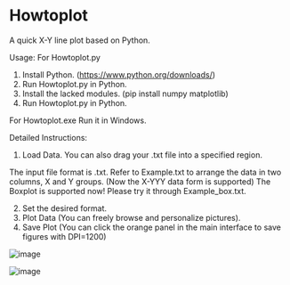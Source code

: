 # Howtoplot
A quick X-Y line plot based on Python.

Usage:
For Howtoplot.py
1. Install Python. (https://www.python.org/downloads/)
2. Run Howtoplot.py in Python.
3. Install the lacked modules. (pip install numpy matplotlib)
4. Run Howtoplot.py in Python.

For Howtoplot.exe
Run it in Windows.

Detailed Instructions:
1. Load Data. You can also drag your .txt file into a specified region.

  The input file format is .txt. Refer to Example.txt to arrange the data in two columns, X and Y groups.
  (Now the X-YYY data form is supported)
  The Boxplot is supported now! Please try it through Example_box.txt.

2. Set the desired format.
3. Plot Data (You can freely browse and personalize pictures).
4. Save Plot (You can click the orange panel in the main interface to save figures with DPI=1200)

![image](https://github.com/user-attachments/assets/ea85d38e-bbc0-4762-a9d3-a09a53e21ca1)

![image](https://github.com/user-attachments/assets/570fe808-ef0f-4856-bd73-2272dab9b8bb)



